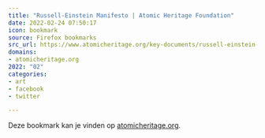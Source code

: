 ```yaml
---
title: "Russell-Einstein Manifesto | Atomic Heritage Foundation"
date: 2022-02-24 07:50:17
icon: bookmark
source: Firefox bookmarks
src_url: https://www.atomicheritage.org/key-documents/russell-einstein-manifesto
domains:
- atomicheritage.org
2022: "02"
categories:
- art
- facebook
- twitter

---
```

Deze bookmark kan je vinden op [atomicheritage.org](https://www.atomicheritage.org/key-documents/russell-einstein-manifesto).
